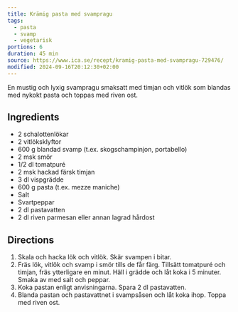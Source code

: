 ```yaml
---
title: Krämig pasta med svampragu
tags:
  - pasta
  - svamp
  - vegetarisk
portions: 6
duration: 45 min
source: https://www.ica.se/recept/kramig-pasta-med-svampragu-729476/
modified: 2024-09-16T20:12:30+02:00
---
```


En mustig och lyxig svampragu smaksatt med timjan och vitlök som blandas med nykokt pasta och toppas med riven ost.

## Ingredients
- 2 schalottenlökar
- 2 vitlöksklyftor
- 600 g blandad svamp (t.ex. skogschampinjon, portabello)
- 2 msk smör
- 1/2 dl tomatpuré
- 2 msk hackad färsk timjan
- 3 dl vispgrädde
- 600 g pasta (t.ex. mezze maniche)
- Salt
- Svartpeppar
- 2 dl pastavatten
- 2 dl riven parmesan eller annan lagrad hårdost

## Directions
1. Skala och hacka lök och vitlök. Skär svampen i bitar.
2. Fräs lök, vitlök och svamp i smör tills de får färg. Tillsätt tomatpuré och timjan, fräs ytterligare en minut. Häll i grädde och låt koka i 5 minuter. Smaka av med salt och peppar.
3. Koka pastan enligt anvisningarna. Spara 2 dl pastavatten.
4. Blanda pastan och pastavattnet i svampsåsen och låt koka ihop. Toppa med riven ost.
